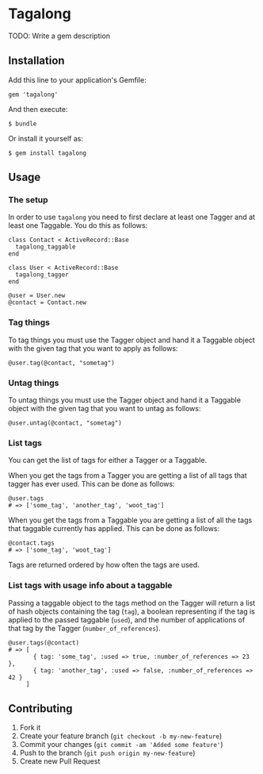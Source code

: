 # Tagalong

TODO: Write a gem description

## Installation

Add this line to your application's Gemfile:

    gem 'tagalong'

And then execute:

    $ bundle

Or install it yourself as:

    $ gem install tagalong

## Usage

### The setup

In order to use `tagalong` you need to first declare at least one Tagger and at least one Taggable. You do this as follows:

    class Contact < ActiveRecord::Base
      tagalong_taggable
    end

    class User < ActiveRecord::Base
      tagalong_tagger
    end

    @user = User.new
    @contact = Contact.new

### Tag things

To tag things you must use the Tagger object and hand it a Taggable object with the given tag that you want to apply as follows:

    @user.tag(@contact, "sometag")

### Untag things

To untag things you must use the Tagger object and hand it a Taggable object with the given tag that you want to untag as follows:

    @user.untag(@contact, "sometag")

### List tags

You can get the list of tags for either a Tagger or a Taggable.

When you get the tags from a Tagger you are getting a list of all tags that tagger has ever used. This can be done as follows:

    @user.tags
    # => ['some_tag', 'another_tag', 'woot_tag']

When you get the tags from a Taggable you are getting a list of all the tags that taggable currently has applied. This can be done as follows:

    @contact.tags
    # => ['some_tag', 'woot_tag']

Tags are returned ordered by how often the tags are used.

### List tags with usage info about a taggable

Passing a taggable object to the tags method on the Tagger will return a list of hash objects containing the tag (`tag`), a boolean representing if the tag is applied to the passed taggable (`used`), and the number of applications of that tag by the Tagger (`number_of_references`).

    @user.tags(@contact)
    # => [
           { tag: 'some_tag', :used => true, :number_of_references => 23 },
           { tag: 'another_tag', :used => false, :number_of_references => 42 }
         ]


## Contributing

1. Fork it
2. Create your feature branch (`git checkout -b my-new-feature`)
3. Commit your changes (`git commit -am 'Added some feature'`)
4. Push to the branch (`git push origin my-new-feature`)
5. Create new Pull Request

